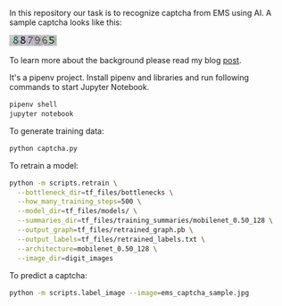 In this repository our task is to recognize captcha from EMS using AI. 
A sample captcha looks like this:

![EMS captcha sample](ems_captcha_sample.jpg)

To learn more about the background please read my blog [post](http://movier.me/blog/2018/train-my-first-machine-learning-model/).

It's a pipenv project. Install pipenv and libraries and run following commands to start Jupyter Notebook.

```bash
pipenv shell
jupyter notebook
```

To generate training data:
```sh
python captcha.py
```

To retrain a model:
```sh
python -m scripts.retrain \
  --bottleneck_dir=tf_files/bottlenecks \
  --how_many_training_steps=500 \
  --model_dir=tf_files/models/ \
  --summaries_dir=tf_files/training_summaries/mobilenet_0.50_128 \
  --output_graph=tf_files/retrained_graph.pb \
  --output_labels=tf_files/retrained_labels.txt \
  --architecture=mobilenet_0.50_128 \
  --image_dir=digit_images
```

To predict a captcha:
```sh
python -m scripts.label_image --image=ems_captcha_sample.jpg
```